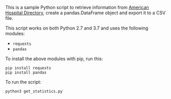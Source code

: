 This is a sample Python script to retrieve information from [American Hospital Directory](https://www.ahd.com/state_statistics.html), create a pandas.DataFrame object and export it to a CSV file.

This script works on both Python 2.7 and 3.7 and uses the following modules:

- `requests`
- `pandas`

To install the above modules with pip, run this:

    pip install requests 
    pip install pandas

To run the script:

    python3 get_statistics.py
